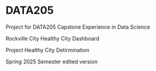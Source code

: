 # DATA205
Project for DATA205 Capstone Experience in Data Science

Rockville City Healthy City Dashboard

Project Healthy City Detirmination

Spring 2025 Semester
edited version